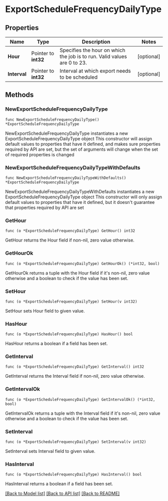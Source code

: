 # ExportScheduleFrequencyDailyType

## Properties

Name | Type | Description | Notes
------------ | ------------- | ------------- | -------------
**Hour** | Pointer to **int32** | Specifies the hour on which the job is to run. Valid values are 0 to 23. | [optional] 
**Interval** | Pointer to **int32** | Interval at which export needs to be scheduled | [optional] 

## Methods

### NewExportScheduleFrequencyDailyType

`func NewExportScheduleFrequencyDailyType() *ExportScheduleFrequencyDailyType`

NewExportScheduleFrequencyDailyType instantiates a new ExportScheduleFrequencyDailyType object
This constructor will assign default values to properties that have it defined,
and makes sure properties required by API are set, but the set of arguments
will change when the set of required properties is changed

### NewExportScheduleFrequencyDailyTypeWithDefaults

`func NewExportScheduleFrequencyDailyTypeWithDefaults() *ExportScheduleFrequencyDailyType`

NewExportScheduleFrequencyDailyTypeWithDefaults instantiates a new ExportScheduleFrequencyDailyType object
This constructor will only assign default values to properties that have it defined,
but it doesn't guarantee that properties required by API are set

### GetHour

`func (o *ExportScheduleFrequencyDailyType) GetHour() int32`

GetHour returns the Hour field if non-nil, zero value otherwise.

### GetHourOk

`func (o *ExportScheduleFrequencyDailyType) GetHourOk() (*int32, bool)`

GetHourOk returns a tuple with the Hour field if it's non-nil, zero value otherwise
and a boolean to check if the value has been set.

### SetHour

`func (o *ExportScheduleFrequencyDailyType) SetHour(v int32)`

SetHour sets Hour field to given value.

### HasHour

`func (o *ExportScheduleFrequencyDailyType) HasHour() bool`

HasHour returns a boolean if a field has been set.

### GetInterval

`func (o *ExportScheduleFrequencyDailyType) GetInterval() int32`

GetInterval returns the Interval field if non-nil, zero value otherwise.

### GetIntervalOk

`func (o *ExportScheduleFrequencyDailyType) GetIntervalOk() (*int32, bool)`

GetIntervalOk returns a tuple with the Interval field if it's non-nil, zero value otherwise
and a boolean to check if the value has been set.

### SetInterval

`func (o *ExportScheduleFrequencyDailyType) SetInterval(v int32)`

SetInterval sets Interval field to given value.

### HasInterval

`func (o *ExportScheduleFrequencyDailyType) HasInterval() bool`

HasInterval returns a boolean if a field has been set.


[[Back to Model list]](../README.md#documentation-for-models) [[Back to API list]](../README.md#documentation-for-api-endpoints) [[Back to README]](../README.md)


